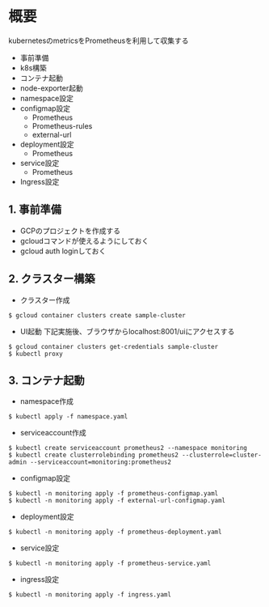 # 概要
kubernetesのmetricsをPrometheusを利用して収集する

* 事前準備
* k8s構築
* コンテナ起動
* node-exporter起動
* namespace設定
* configmap設定
  * Prometheus
  * Prometheus-rules
  * external-url
* deployment設定
  * Prometheus
* service設定
  * Prometheus
* Ingress設定


## 1. 事前準備
* GCPのプロジェクトを作成する
* gcloudコマンドが使えるようにしておく
* gcloud auth loginしておく

## 2. クラスター構築
* クラスター作成
```
$ gcloud container clusters create sample-cluster
```

* UI起動
  下記実施後、ブラウザからlocalhost:8001/uiにアクセスする
```
$ gcloud container clusters get-credentials sample-cluster
$ kubectl proxy
```

## 3. コンテナ起動
* namespace作成
```
$ kubectl apply -f namespace.yaml
```

* serviceaccount作成
```
$ kubectl create serviceaccount prometheus2 --namespace monitoring
$ kubectl create clusterrolebinding prometheus2 --clusterrole=cluster-admin --serviceaccount=monitoring:prometheus2
```

* configmap設定
```
$ kubectl -n monitoring apply -f prometheus-configmap.yaml
$ kubectl -n monitoring apply -f external-url-configmap.yaml
```

* deployment設定
```
$ kubectl -n monitoring apply -f prometheus-deployment.yaml
```

* service設定
```
$ kubectl -n monitoring apply -f prometheus-service.yaml
```

* ingress設定
```
$ kubectl -n monitoring apply -f ingress.yaml
```